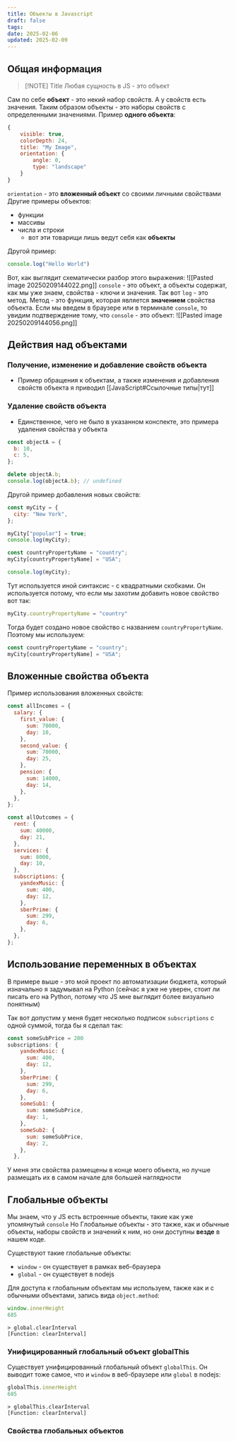 ```yaml
---
title: Объекты в Javascript
draft: false
tags: 
date: 2025-02-06
updated: 2025-02-09
---
```

## Общая информация
> [!NOTE] Title
> Любая сущность в JS - это объект

Сам по себе **объект** - это некий набор свойств. А у свойств есть значения. Таким образом объекты - это наборы свойств с определенными значениями.
Пример **одного объекта**:
```js
{
    visible: true,
    colorDepth: 24,
    title: "My Image",
    orientation: {
        angle: 0,
        type: "landscape"
    }
}
```
`orientation` - это **вложенный объект** со своими личными свойствами
Другие примеры объектов:
- функции
- массивы
- числа и строки
	- вот эти товарищи лишь ведут себя как **объекты**

Другой пример:
```js
console.log("Hello World")
```
Вот, как выглядит схематически разбор этого выражения:
	![[Pasted image 20250209144022.png]]
	`console` - это объект, а объекты содержат, как мы уже знаем, свойства - ключи и значения. Так вот `log` - это метод. Метод - это функция, которая является **значением** свойства объекта.
Если мы введем в браузере или в терминале `console`, то увидим подтверждение тому, что `console` - это объект:
	![[Pasted image 20250209144056.png]]

## Действия над объектами
### Получение, изменение и добавление свойств объекта
- Пример обращения к объектам, а также изменения и добавления свойств объекта я приводил [[JavaScript#Ссылочные типы|тут]]
### Удаление свойств объекта
- Единственное, чего не было в указанном конспекте, это примера удаления свойства у объекта
```js
const objectA = {
  b: 10,
  c: 5,
};

delete objectA.b;
console.log(objectA.b); // undefined
```

Другой пример добавления новых свойств:
```js
const myCity = {
  city: "New York",
};

myCity["popular"] = true;
console.log(myCity);

const countryPropertyName = "country";
myCity[countryPropertyName] = "USA";

console.log(myCity);
```

Тут используется иной синтаксис - с квадратными скобками.
Он используется потому, что если мы захотим добавить новое свойство вот так:
```js
myCity.countryPropertyName = "country"
```
Тогда будет создано новое свойство с названием `countryPropertyName`. Поэтому мы используем:
```js
const countryPropertyName = "country";
myCity[countryPropertyName] = "USA";
```
## Вложенные свойства объекта
Пример использования вложенных свойств:
```js
const allIncomes = {
  salary: {
    first_value: {
      sum: 70000,
      day: 10,
    },
    second_value: {
      sum: 70000,
      day: 25,
    },
    pension: {
      sum: 14000,
      day: 14,
    },
  },
};

const allOutcomes = {
  rent: {
    sum: 40000,
    day: 21,
  },
  services: {
    sum: 8000,
    day: 10,
  },
  subscriptions: {
    yandexMusic: {
      sum: 400,
      day: 12,
    },
    sberPrime: {
      sum: 299,
      day: 6,
    },
  },
};
```

## Использование переменных в объектах
В примере выше - это мой проект по автоматизации бюджета, который изначально я задумывал на Python (сейчас я уже не уверен, стоит ли писать его на Python, потому что JS мне выглядит более визуально понятным)

Так вот допустим у меня будет несколько подписок `subscriptions` с одной суммой, тогда бы я сделал так:
```js
const someSubPrice = 200
subscriptions: {
    yandexMusic: {
      sum: 400,
      day: 12,
    },
    sberPrime: {
      sum: 299,
      day: 6,
    },
    someSub1: {
      sum: someSubPrice,
      day: 1,
    },
    someSub2: {
      sum: someSubPrice,
      day: 2,
    },
  },
```
У меня эти свойства размещены в конце моего объекта, но лучше размещать их в самом начале для большей наглядности

## Глобальные объекты
Мы знаем, что у JS есть встроенные объекты, такие как уже упомянутый `console`
Но Глобальные объекты - это также, как и обычные объекты, наборы свойств и значений к ним, но они доступны **везде** в нашем коде.

Существуют такие глобальные объекты:
- `window` - он существует в рамках веб-браузера
- `global` - он существует в nodejs

Для доступа к глобальным объектам мы используем, также как и с обычными объектами, запись вида `object.method`:
```js
window.innerHeight
685
```

```node
> global.clearInterval
[Function: clearInterval]
```

### Унифицированный глобальный объект globalThis
Существует унифицированный глобальный объект `globalThis`. Он выводит тоже самое, что и `window` в веб-браузере или `global` в nodejs:
```js
globalThis.innerHeight
685
```

```node
> globalThis.clearInterval
[Function: clearInterval]
```

### Свойства глобальных объектов


